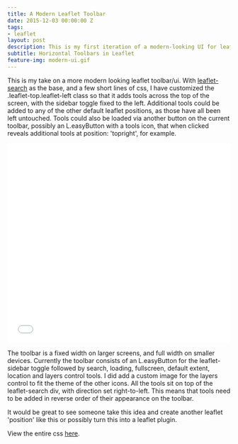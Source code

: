 ```yaml
---
title: A Modern Leaflet Toolbar
date: 2015-12-03 00:00:00 Z
tags:
- leaflet
layout: post
description: This is my first iteration of a modern-looking UI for leaflet maps.
subtitle: Horizontal Toolbars in Leaflet
feature-img: modern-ui.gif
---
```


This is my take on a more modern looking leaflet toolbar/ui. With [leaflet-search](https://github.com/stefanocudini/leaflet-search) as the base, and a few short lines of css, I have customized the .leaflet-top.leaflet-left class so that it adds tools across the top of the screen, with the sidebar toggle fixed to the left. Additional tools could be added to any of the other default leaflet positions, as those have all been left untouched. Tools could also be loaded via another button on the current toolbar, possibly an L.easyButton with a tools icon, that when clicked reveals additional tools at position: 'topright', for example.

<iframe width="100%" height="450" src="//www.ovrdc.org/apps/ports.html" frameborder="0" allowfullscreen></iframe>

The toolbar is a fixed width on larger screens, and full width on smaller devices. Currently the toolbar consists of an L.easyButton for the leaflet-sidebar toggle followed by search, loading, fullscreen, default extent, location and layers control tools. I did add a custom image for the layers control to fit the theme of the other icons. All the tools sit on top of the leaflet-search div, with direction set right-to-left. This means that tools need to be added in reverse order of their appearance on the toolbar.

It would be great to see someone take this idea and create another leaflet 'position' like this or possibly turn this into a leaflet plugin.

View the entire css [here](https://www.ovrdc.org/apps/assets/ovrdc-css/modern-ui.css).
